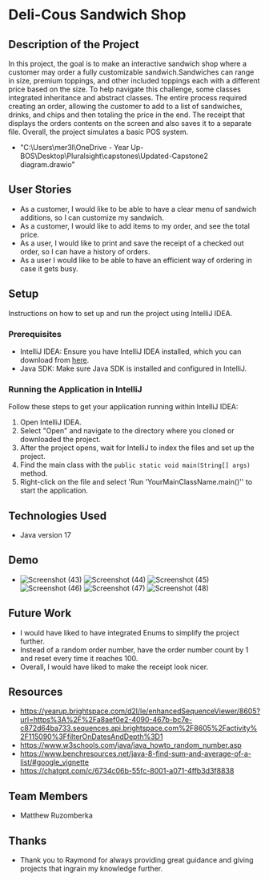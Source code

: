 # Deli-Cous Sandwich Shop

## Description of the Project
In this project, the goal is to make an interactive sandwich shop where a customer may order a fully customizable sandwich.Sandwiches can range in size,
premium toppings, and other included toppings each with a different price based on the size. To help navigate this challenge, some classes integrated
inheritance and abstract classes. The entire process required creating an order, allowing the customer to add to a list of sandwiches, drinks, and chips and then
totaling the price in the end. The receipt that displays the orders contents on the screen and also saves it to a separate file. Overall, the project simulates
a basic POS system. 


- "C:\Users\mer3l\OneDrive - Year Up- BOS\Desktop\Pluralsight\capstones\Updated-Capstone2 diagram.drawio"


## User Stories

- As a customer, I would like to be able to have a clear menu of sandwich additions, so I can customize my sandwich.
- As a customer, I would like to add items to my order, and see the total price.
- As a user, I would like to print and save the receipt of a checked out order, so I can have a history of orders.
- As a user I would like to be able to have an efficient way of ordering in case it gets busy.

## Setup

Instructions on how to set up and run the project using IntelliJ IDEA.

### Prerequisites

- IntelliJ IDEA: Ensure you have IntelliJ IDEA installed, which you can download from [here](https://www.jetbrains.com/idea/download/).
- Java SDK: Make sure Java SDK is installed and configured in IntelliJ.

### Running the Application in IntelliJ

Follow these steps to get your application running within IntelliJ IDEA:

1. Open IntelliJ IDEA.
2. Select "Open" and navigate to the directory where you cloned or downloaded the project.
3. After the project opens, wait for IntelliJ to index the files and set up the project.
4. Find the main class with the `public static void main(String[] args)` method.
5. Right-click on the file and select 'Run 'YourMainClassName.main()'' to start the application.

## Technologies Used

- Java version 17 

## Demo


- ![Screenshot (43)](https://github.com/user-attachments/assets/07df11da-1c22-4e13-b14f-6bd5a5b2a63d)
![Screenshot (44)](https://github.com/user-attachments/assets/d775d27a-f8fd-4554-8566-378d3b6b9c7f)
![Screenshot (45)](https://github.com/user-attachments/assets/4a85259b-c7d6-43b8-81de-04e53fec1801)
![Screenshot (46)](https://github.com/user-attachments/assets/8cf73270-9d33-465c-b3a2-8154712db751)
![Screenshot (47)](https://github.com/user-attachments/assets/8300f39a-abd5-4f32-ac1d-0874f7119c47)
![Screenshot (48)](https://github.com/user-attachments/assets/b5810acc-2094-4673-99d1-a11cc4e80096)


## Future Work

- I would have liked to have integrated Enums to simplify the project further.
- Instead of a random order number, have the order number count by 1 and reset every time it reaches 100.
- Overall, I would have liked to make the receipt look nicer. 

## Resources
- https://yearup.brightspace.com/d2l/le/enhancedSequenceViewer/8605?url=https%3A%2F%2Fa8aef0e2-4090-467b-bc7e-c872d64ba733.sequences.api.brightspace.com%2F8605%2Factivity%2F115090%3FfilterOnDatesAndDepth%3D1
- https://www.w3schools.com/java/java_howto_random_number.asp
- https://www.benchresources.net/java-8-find-sum-and-average-of-a-list/#google_vignette
- https://chatgpt.com/c/6734c06b-55fc-8001-a071-4ffb3d3f8838

## Team Members

- Matthew Ruzomberka

## Thanks

- Thank you to Raymond for always providing great guidance and giving projects that ingrain my knowledge further. 
